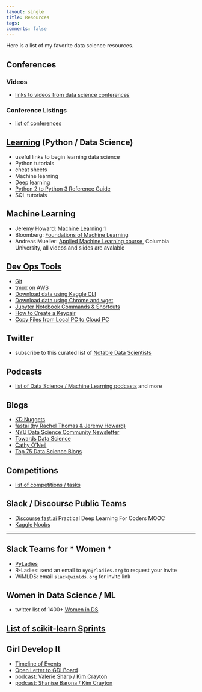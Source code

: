 ```yaml
---
layout: single
title: Resources
tags: 
comments: false
---
```


Here is a list of my favorite data science resources.  

## Conferences 
### Videos
* [links to videos from data science conferences](conf_videos.md)

### Conference Listings
- [list of conferences](https://github.com/WiMLDS/conferences)

## [Learning](ds_learning.md) (Python / Data Science)
* useful links to begin learning data science
* Python tutorials
* cheat sheets
* Machine learning
* Deep learning
* [Python 2 to Python 3 Reference Guide](python2python3.pdf)
* SQL tutorials

## Machine Learning
* Jeremy Howard: [Machine Learning 1](http://course18.fast.ai/ml)
* Bloomberg: [Foundations of Machine Learning](https://bloomberg.github.io/foml/#home)
* Andreas Mueller:  [Applied Machine Learning course](https://www.cs.columbia.edu/~amueller/comsw4995s19/schedule/), Columbia University, all videos and slides are avalable

## [Dev Ops Tools](https://github.com/reshamas/fastai_deeplearn_part1/tree/master/tools)
* [Git](https://github.com/reshamas/git-intro-workshop)
* [tmux on AWS](https://github.com/reshamas/fastai_deeplearn_part1/tree/master/tools/tmux.md)
* [Download data using Kaggle CLI](https://github.com/reshamas/fastai_deeplearn_part1/tree/master/tools/download_data_kaggle_cli.md)
* [Download data using Chrome and wget](https://github.com/reshamas/fastai_deeplearn_part1/tree/master/tools/download_data_browser_curlwget.md)
* [Jupyter Notebook Commands & Shortcuts](https://github.com/reshamas/fastai_deeplearn_part1/tree/master/tools/jupyter_notebook.md)
* [How to Create a Keypair](https://github.com/reshamas/fastai_deeplearn_part1/tree/master/tools/create_keypair.md)
* [Copy Files from Local PC to Cloud PC](https://github.com/reshamas/fastai_deeplearn_part1/tree/master/tools/copy_files_local_to_cloud.md)


## Twitter
* subscribe to this curated list of [Notable Data Scientists](https://twitter.com/reshamas/lists/notable-data-scientists/members)

## Podcasts
* [list of Data Science / Machine Learning podcasts](https://github.com/rShetty/awesome-podcasts#data-sciencemachine-learning) and more

## Blogs
* [KD Nuggets](https://www.kdnuggets.com)
* [fastai (by Rachel Thomas & Jeremy Howard)](http://www.fast.ai/topics/)
* [NYU Data Science Community Newsletter](https://docs.google.com/forms/d/e/1FAIpQLSeSQZ6IjbQEWdBpglaXiKVVEGodsTrwjGmYBrHSNpGk-vJ_8A/viewform)
* [Towards Data Science](https://towardsdatascience.com)
* [Cathy O'Neil](https://mathbabe.org)
* [Top 75 Data Science Blogs](https://blog.feedspot.com/data_science_blogs/)

## Competitions
* [list of competitions / tasks](https://github.com/reshamas/fastai_deeplearn_part1/blob/master/notes/competitions.md)

## Slack / Discourse Public Teams
* [Discourse fast.ai](http://forums.fast.ai) Practical Deep Learning For Coders MOOC
* [Kaggle Noobs](http://kagglenoobs.herokuapp.com)

---
## Slack Teams for * Women *
* [PyLadies](http://slackin.pyladies.com)
* R-Ladies:  send an email to `nyc@rladies.org` to request your invite
* WiMLDS:  email `slack@wimlds.org` for invite link

## Women in Data Science / ML
* twitter list of 1400+ [Women in DS](https://twitter.com/BecomingDataSci/lists/women-in-data-science)

## [List of scikit-learn Sprints](scikit_learn_sprints.md)

## Girl Develop It
* [Timeline of Events](http://an-open-letter-to-gdi-board.com/timeline/)
* [Open Letter to GDI Board](http://an-open-letter-to-gdi-board.com/)
* [podcast: Valerie Sharp / Kim Crayton](https://hashtagcauseascene.com/podcast/valerie-sharp-kristen-seversky/)
* [podcast: Shanise Barona / Kim Crayton](https://hashtagcauseascene.com/podcast/shanise-barona/)


